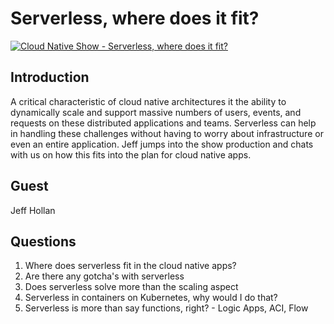 # Serverless, where does it fit?

[![Cloud Native Show - Serverless, where does it fit?](http://img.youtube.com/vi/1kIH5qnlJzk/0.jpg)](http://www.youtube.com/watch?v=1kIH5qnlJzk "Where Does Serverless Fit in Cloud Native?")

## Introduction

A critical characteristic of cloud native architectures it the ability to dynamically scale and support massive numbers of users, events, and requests on these distributed applications and teams. Serverless can help in handling these challenges without having to worry about infrastructure or even an entire application. Jeff jumps into the show production and chats with us on how this fits into the plan for cloud native apps.

## Guest

Jeff Hollan

## Questions

1. Where does serverless fit in the cloud native apps?
1. Are there any gotcha's with serverless
1. Does serverless solve more than the scaling aspect
1. Serverless in containers on Kubernetes, why would I do that?
1. Serverless is more than say functions, right? - Logic Apps, ACI, Flow
